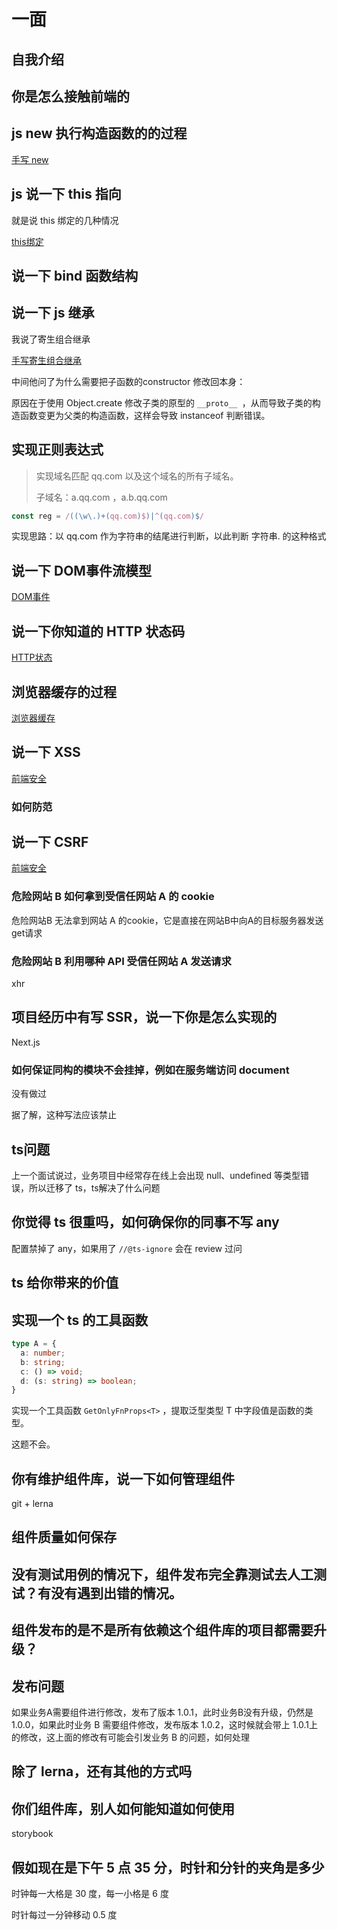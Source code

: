 # 一面

## 自我介绍

## 你是怎么接触前端的

## js new 执行构造函数的的过程

[手写 new](https://github.com/i-want-offer/FE-Interview-questions/blob/master/%E6%89%8B%E5%86%99%E4%BB%A3%E7%A0%81/new/README.md)

## js 说一下 this 指向

就是说 this 绑定的几种情况

[this绑定](https://github.com/i-want-offer/FE-Interview-questions/blob/master/JS/JavaScript%20%E6%B7%B1%E5%85%A5%E7%B3%BB%E5%88%97/this.md)

## 说一下 bind 函数结构

## 说一下 js 继承

我说了寄生组合继承

[手写寄生组合继承](https://github.com/i-want-offer/FE-Interview-questions/blob/master/%E6%89%8B%E5%86%99%E4%BB%A3%E7%A0%81/extends/README.md)

中间他问了为什么需要把子函数的constructor 修改回本身：

原因在于使用 Object.create 修改子类的原型的 `__proto__ `，从而导致子类的构造函数变更为父类的构造函数，这样会导致 instanceof 判断错误。

## 实现正则表达式

>   实现域名匹配 qq.com 以及这个域名的所有子域名。
>
>   子域名：a.qq.com ，a.b.qq.com

```js
const reg = /((\w\.)+(qq.com)$)|^(qq.com)$/
```

实现思路：以 qq.com 作为字符串的结尾进行判断，以此判断 字符串. 的这种格式

## 说一下 DOM事件流模型

[DOM事件](https://github.com/i-want-offer/FE-Interview-questions/blob/master/JS/DOM%E4%BA%8B%E4%BB%B6.md)

## 说一下你知道的 HTTP 状态码

[HTTP状态](https://github.com/i-want-offer/FE-Interview-questions/blob/master/%E5%89%8D%E5%90%8E%E7%AB%AF%E9%80%9A%E4%BF%A1/HTTP%20%E7%8A%B6%E6%80%81%E7%A0%81.md)

## 浏览器缓存的过程

[浏览器缓存](https://github.com/i-want-offer/FE-Interview-questions/blob/master/%E5%89%8D%E5%90%8E%E7%AB%AF%E9%80%9A%E4%BF%A1/%E6%B5%8F%E8%A7%88%E5%99%A8%E7%BC%93%E5%AD%98.md)

## 说一下 XSS

[前端安全](https://github.com/i-want-offer/FE-Interview-questions/blob/master/%E5%AE%89%E5%85%A8/%E5%89%8D%E7%AB%AF%E5%AE%89%E5%85%A8.md)

### 如何防范

## 说一下 CSRF

[前端安全](https://github.com/i-want-offer/FE-Interview-questions/blob/master/%E5%AE%89%E5%85%A8/%E5%89%8D%E7%AB%AF%E5%AE%89%E5%85%A8.md)

### 危险网站 B 如何拿到受信任网站 A 的 cookie

危险网站B 无法拿到网站 A 的cookie，它是直接在网站B中向A的目标服务器发送get请求

### 危险网站 B 利用哪种 API 受信任网站 A 发送请求

xhr

## 项目经历中有写 SSR，说一下你是怎么实现的

Next.js

### 如何保证同构的模块不会挂掉，例如在服务端访问 document

没有做过

据了解，这种写法应该禁止

## ts问题

上一个面试说过，业务项目中经常存在线上会出现 null、undefined 等类型错误，所以迁移了 ts，ts解决了什么问题

## 你觉得 ts 很重吗，如何确保你的同事不写 any

配置禁掉了 any，如果用了 `//@ts-ignore` 会在 review 过问

## ts 给你带来的价值

## 实现一个 ts 的工具函数

```typescript
type A = {
  a: number;
  b: string;
  c: () => void;
  d: (s: string) => boolean;
}
```

实现一个工具函数 `GetOnlyFnProps<T>` ，提取泛型类型 T 中字段值是函数的类型。

这题不会。

## 你有维护组件库，说一下如何管理组件

git + lerna

## 组件质量如何保存

## 没有测试用例的情况下，组件发布完全靠测试去人工测试？有没有遇到出错的情况。

## 组件发布的是不是所有依赖这个组件库的项目都需要升级？

## 发布问题

如果业务A需要组件进行修改，发布了版本 1.0.1，此时业务B没有升级，仍然是 1.0.0，如果此时业务 B 需要组件修改，发布版本 1.0.2，这时候就会带上 1.0.1上的修改，这上面的修改有可能会引发业务 B 的问题，如何处理

## 除了 lerna，还有其他的方式吗

## 你们组件库，别人如何能知道如何使用

storybook

## 假如现在是下午 5 点 35 分，时针和分针的夹角是多少

时钟每一大格是 30 度，每一小格是 6 度

时针每过一分钟移动 0.5 度

